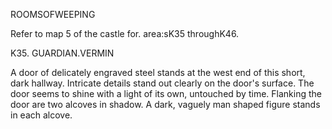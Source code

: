 ROOMSOFWEEPING

Refer to map 5 of the castle for. area:sK35 throughK46.

K35. GUARDIAN.VERMIN

A door of delicately engraved steel stands at the west end of this short, dark hallway. Intricate details stand out clearly on the door's surface. The door seems to shine with a light of its own, untouched by time. Flanking the door are two alcoves in shadow. A dark, vaguely man­ shaped figure stands in each alcove.